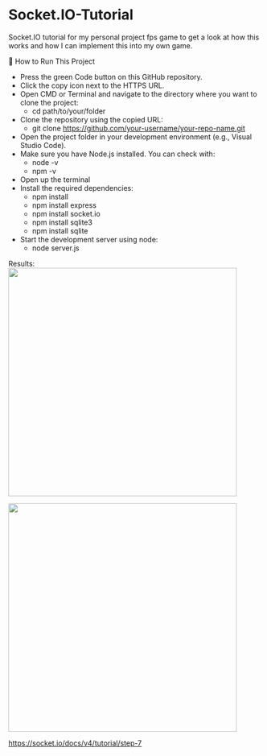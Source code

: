 # Socket.IO-Tutorial

Socket.IO tutorial for my personal project fps game to get a look at how this works and how I can implement this into my own game.

🚀 How to Run This Project
- Press the green Code button on this GitHub repository.
- Click the copy icon next to the HTTPS URL.
- Open CMD or Terminal and navigate to the directory where you want to clone the project:
  - cd path/to/your/folder
- Clone the repository using the copied URL:
  - git clone https://github.com/your-username/your-repo-name.git
- Open the project folder in your development environment (e.g., Visual Studio Code).
- Make sure you have Node.js installed. You can check with:
  - node -v
  - npm -v
- Open up the terminal
- Install the required dependencies:
  - npm install
  - npm install express
  - npm install socket.io
  - npm install sqlite3
  - npm install sqlite
- Start the development server using node:
  - node server.js

 Results:
<img width="454" src="https://github.com/user-attachments/assets/40f5c78d-3b76-413e-a7a4-dd358ed82afa">

<img width="454" src="https://github.com/user-attachments/assets/f96bcd57-ab05-4b1e-b09d-5c9ff54d8c9a">

https://socket.io/docs/v4/tutorial/step-7
